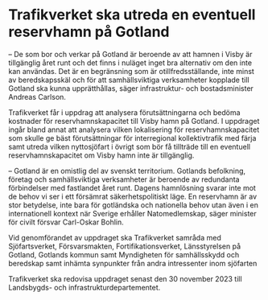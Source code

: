 # Trafikverket ska utreda en eventuell reservhamn på Gotland

– De som bor och verkar på Gotland är beroende av att hamnen i Visby är tillgänglig året runt och det finns i nuläget inget bra alternativ om den inte kan användas. Det är en begränsning som är otillfredsställande, inte minst av beredskapsskäl och för att samhällsviktiga verksamheter kopplade till Gotland ska kunna upprätthållas, säger infrastruktur\- och bostadsminister Andreas Carlson.

Trafikverket får i uppdrag att analysera förutsättningarna och bedöma kostnader för reservhamnskapacitet till Visby hamn på Gotland. I uppdraget ingår bland annat att analysera vilken lokalisering för reservhamnskapacitet som skulle ge bäst förutsättningar för interregional kollektivtrafik med färja samt utreda vilken nyttosjöfart i övrigt som bör få tillträde till en eventuell reservhamnskapacitet om Visby hamn inte är tillgänglig.

– Gotland är en omistlig del av svenskt territorium. Gotlands befolkning, företag och samhällsviktiga verksamheter är beroende av redundanta förbindelser med fastlandet året runt. Dagens hamnlösning svarar inte mot de behov vi ser i ett försämrat säkerhetspolitiskt läge. En reservhamn är av stor betydelse, inte bara för gotländska och nationella behov utan även i en internationell kontext när Sverige erhåller Natomedlemskap, säger minister för civilt försvar Carl\-Oskar Bohlin.

Vid genomförandet av uppdraget ska Trafikverket samråda med Sjöfartsverket, Försvarsmakten, Fortifikationsverket, Länsstyrelsen på Gotland, Gotlands kommun samt Myndigheten för samhällsskydd och beredskap samt inhämta synpunkter från andra intressenter inom sjöfarten

Trafikverket ska redovisa uppdraget senast den 30 november 2023 till Landsbygds\- och infrastrukturdepartementet.
